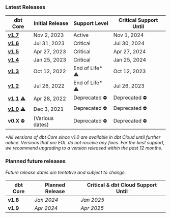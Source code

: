 ### Latest Releases

| dbt Core                                                   | Initial Release | Support Level | Critical Support Until  | 
|------------------------------------------------------------|-----------------|----------------|-------------------------|
| [**v1.7**](/docs/dbt-versions/core-upgrade/upgrading-to-v1.7)   | Nov 2, 2023     | Active         | Nov 1, 2024            |
| [**v1.6**](/docs/dbt-versions/core-upgrade/upgrading-to-v1.6)   | Jul 31, 2023    | Critical       | Jul 30, 2024            |
| [**v1.5**](/docs/dbt-versions/core-upgrade/upgrading-to-v1.5)   | Apr 27, 2023    | Critical       | Apr 27, 2024            | 
| [**v1.4**](/docs/dbt-versions/core-upgrade/upgrading-to-v1.4)   | Jan 25, 2023    | Critical       | Jan 25, 2024            | 
| [**v1.3**](/docs/dbt-versions/core-upgrade/upgrading-to-v1.3)   | Oct 12, 2022    | End of Life* ⚠️ | Oct 12, 2023            | 
| [**v1.2**](/docs/dbt-versions/core-upgrade/upgrading-to-v1.2)   | Jul 26, 2022    | End of Life* ⚠️ | Jul 26, 2023            |
| [**v1.1**](/docs/dbt-versions/core-upgrade/upgrading-to-v1.1) ⚠️ | Apr 28, 2022    | Deprecated ⛔️  | Deprecated ⛔️            | 
| [**v1.0**](/docs/dbt-versions/core-upgrade/upgrading-to-v1.0) ⚠️ | Dec 3, 2021     | Deprecated ⛔️  | Deprecated ⛔️           | 
|  **v0.X** ⛔️                                               | (Various dates) | Deprecated ⛔️  | Deprecated ⛔️            | 
_*All versions of dbt Core since v1.0 are available in dbt Cloud until further notice. Versions that are EOL do not receive any fixes. For the best support, we recommend upgrading to a version released within the past 12 months._
### Planned future releases

_Future release dates are tentative and subject to change._

| dbt Core | Planned Release | Critical & dbt Cloud Support Until  |
|----------|-----------------|-------------------------------------|
| **v1.8** | _Jan 2024_      | _Jan 2025_                          |
| **v1.9** | _Apr 2024_      | _Apr 2025_                          |
